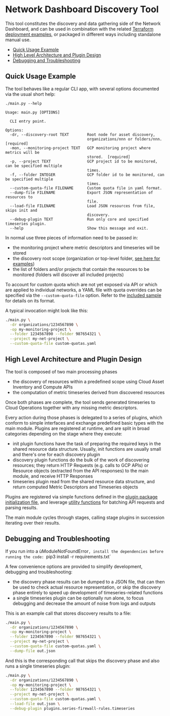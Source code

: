 # Network Dashboard Discovery Tool

This tool constitutes the discovery and data gathering side of the Network Dashboard, and can be used in combination with the related [Terraform deployment examples](../), or packaged in different ways including standalone manual use.

- [Quick Usage Example](#quick-usage-example)
- [High Level Architecture and Plugin Design](#high-level-architecture-and-plugin-design)
- [Debugging and Troubleshooting](#debugging-and-troubleshooting)

## Quick Usage Example

The tool behaves like a regular CLI app, with several options documented via the usual short help:

```text
./main.py --help

Usage: main.py [OPTIONS]

  CLI entry point.

Options:
  -dr, --discovery-root TEXT        Root node for asset discovery,
                                    organizations/nnn or folders/nnn.  [required]
  -mon, --monitoring-project TEXT   GCP monitoring project where metrics will be
                                    stored.  [required]
  -p, --project TEXT                GCP project id to be monitored, can be specified multiple
                                    times.
  -f, --folder INTEGER              GCP folder id to be monitored, can be specified multiple
                                    times.
  --custom-quota-file FILENAME      Custom quota file in yaml format.
  --dump-file FILENAME              Export JSON representation of resources to
                                    file.
  --load-file FILENAME              Load JSON resources from file, skips init and
                                    discovery.
  --debug-plugin TEXT               Run only core and specified timeseries plugin.
  --help                            Show this message and exit.
```

In normal use three pieces of information need to be passed in:

- the monitoring project where metric descriptors and timeseries will be stored
- the discovery root scope (organization or top-level folder, [see here for examples](../deploy-cloud-function/README.md#discovery-configuration))
- the list of folders and/or projects that contain the resources to be monitored (folders will discover all included projects)

To account for custom quota which are not yet exposed via API or which are applied to individual networks, a YAML file with quota overrides can be specified via the `--custom-quota-file` option. Refer to the [included sample](./custom-quotas.sample) for details on its format.

A typical invocation might look like this:

```bash
./main.py \
  -dr organizations/1234567890 \
  -op my-monitoring-project \
  --folder 1234567890 --folder 987654321 \
  --project my-net-project \
  --custom-quota-file custom-quotas.yaml
```

## High Level Architecture and Plugin Design

The tool is composed of two main processing phases

- the discovery of resources within a predefined scope using Cloud Asset Inventory and Compute APIs
- the computation of metric timeseries derived from discovered resources

Once both phases are complete, the tool sends generated timeseries to Cloud Operations together with any missing metric descriptors.

Every action during those phases is delegated to a series of plugins, which conform to simple interfaces and exchange predefined basic types with the main module. Plugins are registered at runtime, and are split in broad categories depending on the stage where they execute:

- init plugin functions have the task of preparing the required keys in the shared resource data structure. Usually, init functions are usually small and there's one for each discovery plugin
- discovery plugin functions do the bulk of the work of discovering resources; they return HTTP Requests (e.g. calls to GCP APIs) or Resource objects (extracted from the API responses) to the main module, and receive HTTP Responses
- timeseries plugin read from the shared resource data structure, and return computed Metric Descriptors and Timeseries objects

Plugins are registered via simple functions defined in the [plugin package initialization file](./plugins/__init__.py), and leverage [utility functions](./plugins/utils.py) for batching API requests and parsing results.

The main module cycles through stages, calling stage plugins in succession iterating over their results.

## Debugging and Troubleshooting

If you run into a ùModuleNotFoundError`, install the dependencies before running the code:
`pip3 install -r requirements.txt`

A few convenience options are provided to simplify development, debugging and troubleshooting:

- the discovery phase results can be dumped to a JSON file, that can then be used to check actual resource representation, or skip the discovery phase entirely to speed up development of timeseries-related functions
- a single timeseries plugin can be optionally run alone, to focus debugging and decrease the amount of noise from logs and outputs

This is an example call that stores discovery results to a file:

```bash
./main.py \
  -dr organizations/1234567890 \
  -op my-monitoring-project \
  --folder 1234567890 --folder 987654321 \
  --project my-net-project \
  --custom-quota-file custom-quotas.yaml \
  --dump-file out.json
```

And this is the corresponding call that skips the discovery phase and also runs a single timeseries plugin:

```bash
./main.py \
  -dr organizations/1234567890 \
  -op my-monitoring-project \
  --folder 1234567890 --folder 987654321 \
  --project my-net-project \
  --custom-quota-file custom-quotas.yaml \
  --load-file out.json \
  --debug-plugin plugins.series-firewall-rules.timeseries
```
